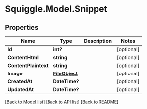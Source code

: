 # Squiggle.Model.Snippet
## Properties

Name | Type | Description | Notes
------------ | ------------- | ------------- | -------------
**Id** | **int?** |  | [optional] 
**ContentHtml** | **string** |  | [optional] 
**ContentPlaintext** | **string** |  | [optional] 
**Image** | [**FileObject**](FileObject.md) |  | [optional] 
**CreatedAt** | **DateTime?** |  | [optional] 
**UpdatedAt** | **DateTime?** |  | [optional] 

[[Back to Model list]](../README.md#documentation-for-models) [[Back to API list]](../README.md#documentation-for-api-endpoints) [[Back to README]](../README.md)

